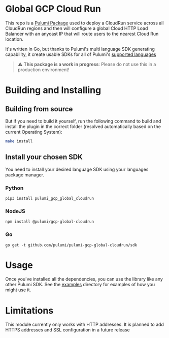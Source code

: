 # Global GCP Cloud Run

This repo is a [Pulumi Package](https://www.pulumi.com/docs/guides/pulumi-packages/) used to deploy a CloudRun service across
all CloudRun regions and then will configure a global Cloud HTTP Load Balancer with an anycast IP that will route users to the
nearest Cloud Run location.

It's written in Go, but thanks to Pulumi's multi language SDK generating capability, it create usable SDKs for all of Pulumi's [supported languages](https://www.pulumi.com/docs/intro/languages/)

> :warning: **This package is a work in progress**: Please do not use this in a production environment!

# Building and Installing

## Building from source

But if you need to build it yourself, run the following command to build and install the plugin in the correct folder (resolved automatically based on the current Operating System):

```sh
make install
```

## Install your chosen SDK

You need to install your desired language SDK using your languages package manager.

### Python

```
pip3 install pulumi_gcp_global_cloudrun
```

### NodeJS

```
npm install @pulumi/gcp-global-cloudrun
```

### Go

```
go get -t github.com/pulumi/pulumi-gcp-global-cloudrun/sdk
```

# Usage

Once you've installed all the dependencies, you can use the library like any other Pulumi SDK. See the [examples](examples/) directory for examples of how you might use it.

# Limitations

This module currently only works with HTTP addresses. It is planned to add HTTPS addresses and SSL configuration in a future release
